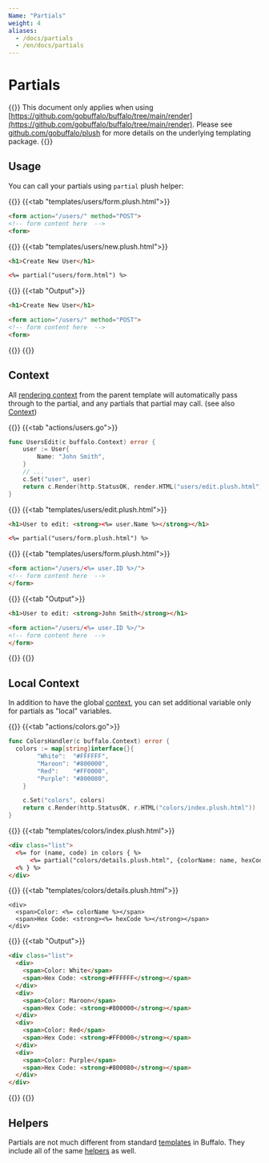 ```yaml
---
Name: "Partials"
weight: 4
aliases:
  - /docs/partials
  - /en/docs/partials
---
```


# Partials


{{<note>}}
This document only applies when using [https://github.com/gobuffalo/buffalo/tree/main/render](https://github.com/gobuffalo/buffalo/tree/main/render).
Please see [github.com/gobuffalo/plush](https://github.com/gobuffalo/plush) for more details on the underlying templating package.
{{</note>}}


## Usage

You can call your partials using `partial` plush helper:

{{<codetabs>}}
{{<tab "templates/users/form.plush.html">}}
```html
<form action="/users/" method="POST">
<!-- form content here  -->
<form>
```
{{</tab>}}
{{<tab "templates/users/new.plush.html">}}
```html
<h1>Create New User</h1>

<%= partial("users/form.html") %>
```
{{</tab>}}
{{<tab "Output">}}
```html
<h1>Create New User</h1>

<form action="/users/" method="POST">
<!-- form content here  -->
<form>
```
{{</tab>}}
{{</codetabs>}}

## Context

All [rendering context](/documentation/frontend-layer/rendering) from the parent template will automatically pass through to the partial, and any partials that partial may call. (see also [Context](/documentation/request_handling/context))



{{<codetabs>}}
{{<tab "actions/users.go">}}
```go
func UsersEdit(c buffalo.Context) error {
	user := User{
		Name: "John Smith",
	}
	// ...
	c.Set("user", user)
	return c.Render(http.StatusOK, render.HTML("users/edit.plush.html"))
}
```
{{</tab>}}
{{<tab "templates/users/edit.plush.html">}}
```html
<h1>User to edit: <strong><%= user.Name %></strong></h1>

<%= partial("users/form.plush.html") %>
```
{{</tab>}}
{{<tab "templates/users/form.plush.html">}}
```html
<form action="/users/<%= user.ID %>/">
<!-- form content here  -->
</form>
```
{{</tab>}}
{{<tab "Output">}}
```html
<h1>User to edit: <strong>John Smith</strong></h1>

<form action="/users/<%= user.ID %>/">
<!-- form content here  -->
</form>
```
{{</tab>}}
{{</codetabs>}}



## Local Context

In addition to have the global [context](/documentation/request_handling/context), you can set additional variable only for partials as "local" variables.

{{<codetabs>}}
{{<tab "actions/colors.go">}}
```go
func ColorsHandler(c buffalo.Context) error {
  colors := map[string]interface{}{
		"White":  "#FFFFFF",
		"Maroon": "#800000",
		"Red":    "#FF0000",
		"Purple": "#800080",
	}

	c.Set("colors", colors)
	return c.Render(http.StatusOK, r.HTML("colors/index.plush.html"))
}
```
{{</tab>}}
{{<tab "templates/colors/index.plush.html">}}
```html
<div class="list">
  <%= for (name, code) in colors { %>
      <%= partial("colors/details.plush.html", {colorName: name, hexCode: code}) %>
  <% } %>
</div>
```
{{</tab>}}
{{<tab "templates/colors/details.plush.html">}}
```erb
<div>
  <span>Color: <%= colorName %></span>
  <span>Hex Code: <strong><%= hexCode %></strong></span>
</div>
```
{{</tab>}}
{{<tab "Output">}}
```html
<div class="list">
  <div>
    <span>Color: White</span>
    <span>Hex Code: <strong>#FFFFFF</strong></span>
  </div>
  <div>
    <span>Color: Maroon</span>
    <span>Hex Code: <strong>#800000</strong></span>
  </div>
  <div>
    <span>Color: Red</span>
    <span>Hex Code: <strong>#FF0000</strong></span>
  </div>
  <div>
    <span>Color: Purple</span>
    <span>Hex Code: <strong>#800080</strong></span>
  </div>
</div>
```
{{</tab>}}
{{</codetabs>}}

## Helpers

Partials are not much different from standard [templates](/documentation/frontend-layer/templating) in Buffalo. They include all of the same [helpers](/documentation/frontend-layer/helpers) as well.
